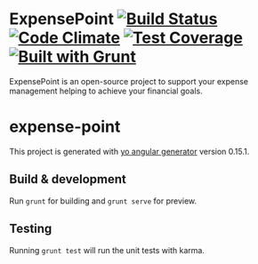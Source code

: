 ExpensePoint [![Build Status](https://travis-ci.org/rafaelturon/expense-point.svg?branch=master)](https://travis-ci.org/rafaelturon/ExpensePoint) [![Code Climate](https://codeclimate.com/github/rafaelturon/expense-point/badges/gpa.svg)](https://codeclimate.com/github/rafaelturon/expense-point) [![Test Coverage](https://codeclimate.com/github/rafaelturon/expense-point/badges/coverage.svg)](https://codeclimate.com/github/rafaelturon/expense-point/coverage) [![Built with Grunt](https://cdn.gruntjs.com/builtwith.png)](http://gruntjs.com/)
============

ExpensePoint is an open-source project to support your expense management helping to achieve your financial goals.

# expense-point

This project is generated with [yo angular generator](https://github.com/yeoman/generator-angular)
version 0.15.1.

## Build & development

Run `grunt` for building and `grunt serve` for preview.

## Testing

Running `grunt test` will run the unit tests with karma.
